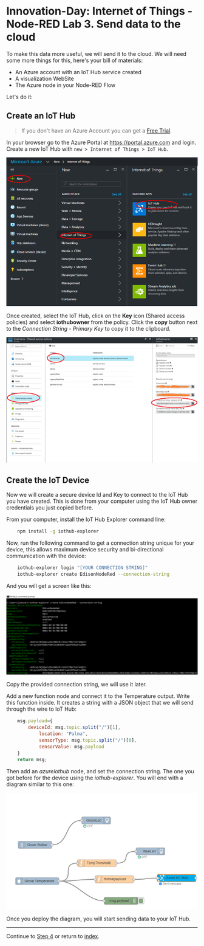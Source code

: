 # Innovation-Day: Internet of Things - Node-RED Lab 3. Send data to the cloud

To make this data more useful, we will send it to the cloud. We will need some more things for this, here's your bill of materials:

* An Azure account with an IoT Hub service created
* A visualization WebSite
* The Azure node in your Node-RED Flow

Let's do it:

## Create an IoT Hub

> If you don't have an Azure Account you can get a [Free Trial](https://azure.microsoft.com/free).

In your browser go to the Azure Portal at https://portal.azure.com and login. Create a new IoT Hub with `new > Internet of Things > IoT Hub`.

![IoTHub1](./images/IoTHub.png)

Once created, select the IoT Hub, click on the **Key** icon (Shared access policies) and select **iothubowner** from the policy. Click the **copy** button next to the *Connection String - Primary Key* to copy it to the clipboard.

![IoTHub3](./images/IoTHub3.png)

## Create the IoT Device

Now we will create a secure device Id and Key to connect to the IoT Hub you have created. This is done from your computer using the IoT Hub owner credentials you just copied before.

From your computer, install the IoT Hub Explorer command line:

```bash
    npm install -g iothub-explorer
```

Now, run the following command to get a connection string unique for your device, this allows maximum device security and bi-directional communication with the device:

```bash
    iothub-explorer login "[YOUR CONNECTION STRING]"
    iothub-explorer create EdisonNodeRed --connection-string
```

And you will get a screen like this:

![iothubcreatedevice](./images/iothubcreatedevice.png)

Copy the provided connection string, we will use it later.

Add a new function node and connect it to the Temperature output. Write this function inside. It creates a string with a JSON object that we will send through the wire to IoT Hub:

```javascript
    msg.payload={
        deviceId: msg.topic.split("/")[1],
            location: "Palma",
            sensorType: msg.topic.split("/")[0],
            sensorValue: msg.payload
    }
    return msg;
```

Then add an *azureiothub* node, and set the connection string. The one you got before for the device using the *iothub-explorer*. You will end with a diagram similar to this one:

![FormatPayload](./images/formatpayload.png "Payload to Azure")

Once you deploy the diagram, you will start sending data to your IoT Hub.

---
Continue to [Step 4](./node-red_lab_4.md) or return to [index](node-red_lab.md).